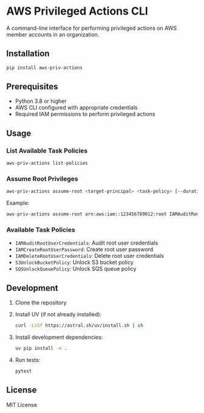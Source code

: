 # AWS Privileged Actions CLI

A command-line interface for performing privileged actions on AWS member accounts in an organization.

## Installation

```bash
pip install aws-priv-actions
```

## Prerequisites

- Python 3.8 or higher
- AWS CLI configured with appropriate credentials
- Required IAM permissions to perform privileged actions

## Usage

### List Available Task Policies

```bash
aws-priv-actions list-policies
```

### Assume Root Privileges

```bash
aws-priv-actions assume-root <target-principal> <task-policy> [--duration-seconds SECONDS] [--verbose]
```

Example:

```bash
aws-priv-actions assume-root arn:aws:iam::123456789012:root IAMAuditRootUserCredentials --verbose
```

### Available Task Policies

- `IAMAuditRootUserCredentials`: Audit root user credentials
- `IAMCreateRootUserPassword`: Create root user password
- `IAMDeleteRootUserCredentials`: Delete root user credentials
- `S3UnlockBucketPolicy`: Unlock S3 bucket policy
- `SQSUnlockQueuePolicy`: Unlock SQS queue policy

## Development

1. Clone the repository
2. Install UV (if not already installed):

   ```bash
   curl -LsSf https://astral.sh/uv/install.sh | sh
   ```

3. Install development dependencies:

   ```bash
   uv pip install -e .
   ```

4. Run tests:

   ```bash
   pytest
   ```

## License

MIT License
